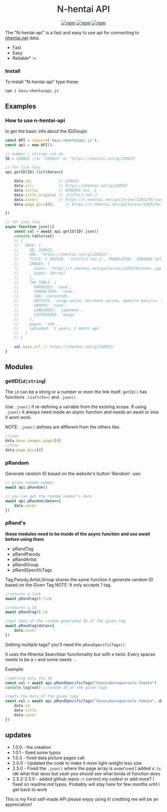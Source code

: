 <div style="text-align:center">
<h1 style="font-weight:500">N-hentai API</h1>
<p>
<a href="https://npmjs.com/package/kasu.nhentaiapi.js"><img alt="npm" src="https://img.shields.io/badge/stable%20version-2.5.5-brightgreen?style=flat"></a>
<a href="https://npmjs.com/package/kasu.nhentaiapi.js"><img alt="npm" src="https://img.shields.io/badge/lib%20folder%20size-11.6kB-green?style=flat"></a>
<a href="https://nhentai.net/g/177013"><img alt="npm" src="https://img.shields.io/badge/unofficial%20nhentai%20API-gray?style=flat"></a>
</p>
</div>

The "N-hentai-api" is a fast and easy to use api for connecting to [nhentai.net]("https://nhentai.net/") data.
* Fast
* Easy
* Reliable* :>

### Install

To install "N-hentai-api" type these:

```
npm i kasu.nhentaiapi.js
```

## Examples

### How to use n-hentai-api

to get the basic info about the ID/Doujin:

```js
const API = require('kasu.nhentaiapi.js');
const api = new API();

// number | strings can do
ID = 228922 //or "228922" or "https://nhentai.net/g/228922"

// for list func
api.getID(ID).list(data=>{

    data.id;            // 228922
    data.url;           // https://nhentai.net/g/228922
    data.title;         // EROGROS Vol. 2
    data.title_original // エログロス Vol.2
    data.cover;         // https://t.nhentai.net/galleries/1205270/cover.jpg
    data.page_pics[0];     // https://t.nhentai.net/galleries/1205270/1t.jpg

})

// for json func
async function json(){
    const val = await api.getID(ID).json()
    console.table(val)
    // {
    //   BASE: {      
    //     ID: 228922,
    //     URL: 'https://nhentai.net/g/228922/',
    //     TITLE: { ORIGIN: 'エログロス Vol.2', TRANSLATED: 'EROGROS Vol. 2' },
    //     IMAGES: { 
    //       cover: 'https://t.nhentai.net/galleries/1205270/cover.jpg'
    //       pages: [Array]
    //     },
    //     TAG_TABLE: {
    //       PARODIES: 'none',
    //       CHARACTERS: 'none',
    //       TAG: <censored>,
    //       ARTISTS: 'uziga waita, horihone saizou, momoiro manjiru, tksn, faith, zero punch, hayami kuro, ai7n, senmu',
    //       GROUPS: 'none',
    //       LANGUAGES: 'japanese',
    //       CATEGORIES: 'manga'
    //     },
    //     pages: '244',
    //     uploaded: '2 years, 1 month ago'
    //   }
    // }

    val.base.url // https://nhentai.net/g/228922/
}
```

## Modules

### getID(``id|string``)

The ``id`` can be a string or a number or even the link itself.
``getID()`` has functions ``.list(<fn>)`` and ``.json()``.

Use ``.json()`` if re-defining a variable from the existing scope.
If using ``.json()`` it always need inside an async function and needs an await or else 
it wont work.

NOTE:
``.json()`` defines are different from the others like:
```js
//json
data.base.images.pages[0]
//func
data.page_pics[0]
```

### pRandom

Generate random ID based on the website's button 'Random'.
use:
```js
// gives random number
await api.pRandom()

// you can get the random number's data
await api.pRandom(data=>{
    data.cover
})
```

### pRand's

**these modules need to be inside of the async function and use await before using them**
* pRandTag
* pRandParody
* pRandArtist
* pRandGroup
* pRandSpecificTags

Tag,Parody,Artist,Group shares the same function it generate random ID based on the Given Tag
NOTE: It only accepts 1 tag.
```js
//returns a link
await pRandtag().link

//returns a ID
await pRandtag().id

//get data of the random generated ID of the given tag
await pRandtag(data=>{
    data.cover
})
```

Getting multiple tags? you'll need the ``pRandSpecificTags()``.

It uses the Nhentai Searchbar functionality but with a twist.
Every spaces needs to be a ``+`` and some needs ``-``.

Example:
```js
//getting only the ID
const val = await api.pRandSpecificTags("konosuba+aqua+sole-female")
console.log(val) //random ID of the given tags

//gets the data of the given tags
const val = await api.pRandSpecificTags("konosuba+aqua+sole-female", data=>{
    data.id
    data.title
    data.cover
})
```

## updates

* 1.0.0 - the creation
* 1.0.1 - fixed some typos
* 1.0.3 - fixed data picture pages call
* 2.0.0 - Updated the code to make it more light-weight less size
* 2.5.0 - Fixed the ``.json()`` where the page array is ``undefined`` | added ``d.ts`` idk what that does but yeah you should see what kinda of function does 
* 2.5.2-2.5.5 - added github repos :> correct my codes! or add more? | fixed on readme.md typos. Probably will stay here for few months until i get back to work

This is my First self-made API please enjoy using it!
crediting me will be an appreciation!
